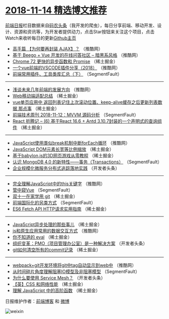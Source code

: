 # [2018-11-14 精选博文推荐](http://hao.caibaojian.com/date/2018/11/14)

[前端日报](http://caibaojian.com/c/news)栏目数据来自[码农头条](http://hao.caibaojian.com/)（我开发的爬虫），每日分享前端、移动开发、设计、资源和资讯等，为开发者提供动力，点击Star按钮来关注这个项目，点击Watch来收听每日的更新[Github主页](https://github.com/kujian/frontendDaily)
* [高手篇 【为何要再封装 AJAX】？](http://hao.caibaojian.com/91717.html) （推酷网）
* [基于 Beego + Vue 开发的在线问答社区 &#8211; 暗黑系风格](http://hao.caibaojian.com/91714.html) （推酷网）
* [Chrome 72 更快的异步函数和 Promise](http://hao.caibaojian.com/91666.html) （稀土掘金）
* [一个vue前端的VSCODE插件分享（2018）](http://hao.caibaojian.com/91712.html) （推酷网）
* [前端常用插件、工具类库汇总（下）](http://hao.caibaojian.com/91637.html) （SegmentFault）

***
* [浅谈未来几年前端的发展方向](http://hao.caibaojian.com/91708.html) （推酷网）
* [Web移动端适配总结](http://hao.caibaojian.com/91769.html) （稀土掘金）
* [vue单页应用中 返回列表记住上次滚动位置、keep-alive缓存之后更新列表数据 那点事](http://hao.caibaojian.com/91664.html) （稀土掘金）
* [前端技术周刊 2018-11-12：MVVM 源码分析](http://hao.caibaojian.com/91643.html) （SegmentFault）
* [React 折腾记 &#8211; (6)  基于React 16.6 + Antd 3.10.7封装的一个声明式的查询组件](http://hao.caibaojian.com/91665.html) （稀土掘金）

***
* [JavaScript使用类似break机制中断forEach循环](http://hao.caibaojian.com/91713.html) （推酷网）
* [JavaScript DOM元素长宽等比例缩放](http://hao.caibaojian.com/91655.html) （稀土掘金）
* [基于babylon.js的3D网页游戏从零教程](http://hao.caibaojian.com/91772.html) （稀土掘金）
* [认识 MongoDB 4.0 的新特性——事务（Transactions）](http://hao.caibaojian.com/91645.html) （SegmentFault）
* [企业规模化微服务分布式追踪落地实践](http://hao.caibaojian.com/91689.html) （开发者头条）

***
* [完全理解JavaScript中的this关键字](http://hao.caibaojian.com/91716.html) （推酷网）
* [管中窥Vue](http://hao.caibaojian.com/91647.html) （SegmentFault）
* [双十一在家学用 git](http://hao.caibaojian.com/91660.html) （稀土掘金）
* [前端国际化的另类方式](http://hao.caibaojian.com/91639.html) （SegmentFault）
* [ES6 Fetch API HTTP请求实用指南](http://hao.caibaojian.com/91767.html) （稀土掘金）

***
* [JavaScript异步处理的那些事儿](http://hao.caibaojian.com/91662.html) （稀土掘金）
* [js和原生应用常用的数据交互方式](http://hao.caibaojian.com/91710.html) （推酷网）
* [你不知道的 eval](http://hao.caibaojian.com/91652.html) （稀土掘金）
* [组织变革：PMO（项目管理办公室）是一种解决方案](http://hao.caibaojian.com/91696.html) （开发者头条）
* [git如何清空所有的commit记录](http://hao.caibaojian.com/91663.html) （稀土掘金）

***
* [webpack+git开发环境将git中tag自动显示到web中](http://hao.caibaojian.com/91711.html) （推酷网）
* [从时间碎片角度理解阻塞IO模型及非阻塞模型](http://hao.caibaojian.com/91642.html) （SegmentFault）
* [为什么要使用 Service Mesh？](http://hao.caibaojian.com/91686.html) （开发者头条）
* [【英】CSS 和网络性能](http://hao.caibaojian.com/91759.html) （稀土掘金）
* [理解 JavaScript 中的高阶函数](http://hao.caibaojian.com/91653.html) （稀土掘金）

日报维护作者：[前端博客](http://caibaojian.com/) 和 [微博](http://caibaojian.com/go/weibo)

![weixin](https://user-images.githubusercontent.com/3055447/38468989-651132ac-3b80-11e8-8e6b-15122322a9d7.png)